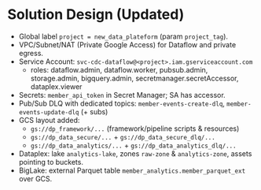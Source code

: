 # Solution Design (Updated)

- Global label `project = new_data_plateform` (param `project_tag`).
- VPC/Subnet/NAT (Private Google Access) for Dataflow and private egress.
- Service Account: `svc-cdc-dataflow@<project>.iam.gserviceaccount.com`
  - roles: dataflow.admin, dataflow.worker, pubsub.admin, storage.admin, bigquery.admin, secretmanager.secretAccessor, dataplex.viewer
- Secrets: `member_api_token` in Secret Manager; SA has accessor.
- Pub/Sub DLQ with dedicated topics: `member-events-create-dlq`, `member-events-update-dlq` (+ subs)
- GCS layout added:
  - `gs://dp_framework/...` (framework/pipeline scripts & resources)
  - `gs://dp_data_secure/...` + `gs://dp_data_secure_dlq/...`
  - `gs://dp_data_analytics/...` + `gs://dp_data_analytics_dlq/...`
- Dataplex: lake `analytics-lake`, zones `raw-zone` & `analytics-zone`, assets pointing to buckets.
- BigLake: external Parquet table `member_analytics.member_parquet_ext` over GCS.
